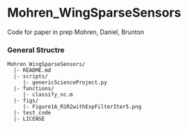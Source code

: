 # Mohren_WingSparseSensors
Code for paper in prep Mohren, Daniel, Brunton

### General Structre

    Mohren_WingSparseSensors/
      |- README.md
      |- scripts/
         |- genericScienceProject.py
      |- functions/
		 |- classify_nc.m
      |- figs/
	     |- Figure1A_R1R2withExpFilterIter5.png
	  |- test_code
      |- LICENSE



